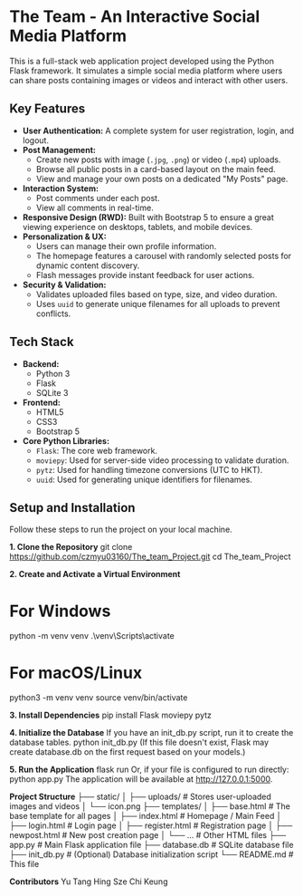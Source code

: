 # The Team - An Interactive Social Media Platform

This is a full-stack web application project developed using the Python Flask framework. It simulates a simple social media platform where users can share posts containing images or videos and interact with other users.

## Key Features

-   **User Authentication:** A complete system for user registration, login, and logout.
-   **Post Management:**
    -   Create new posts with image (`.jpg`, `.png`) or video (`.mp4`) uploads.
    -   Browse all public posts in a card-based layout on the main feed.
    -   View and manage your own posts on a dedicated "My Posts" page.
-   **Interaction System:**
    -   Post comments under each post.
    -   View all comments in real-time.
-   **Responsive Design (RWD):** Built with Bootstrap 5 to ensure a great viewing experience on desktops, tablets, and mobile devices.
-   **Personalization & UX:**
    -   Users can manage their own profile information.
    -   The homepage features a carousel with randomly selected posts for dynamic content discovery.
    -   Flash messages provide instant feedback for user actions.
-   **Security & Validation:**
    -   Validates uploaded files based on type, size, and video duration.
    -   Uses `uuid` to generate unique filenames for all uploads to prevent conflicts.


## Tech Stack
-   **Backend:**
    -   Python 3
    -   Flask
    -   SQLite 3
-   **Frontend:**
    -   HTML5
    -   CSS3
    -   Bootstrap 5
-   **Core Python Libraries:**
    -   `Flask`: The core web framework.
    -   `moviepy`: Used for server-side video processing to validate duration.
    -   `pytz`: Used for handling timezone conversions (UTC to HKT).
    -   `uuid`: Used for generating unique identifiers for filenames.

## Setup and Installation

Follow these steps to run the project on your local machine.

**1. Clone the Repository**
   git clone <https://github.com/czmyu03160/The_team_Project.git>
   cd The_team_Project

**2. Create and Activate a Virtual Environment**
# For Windows
python -m venv venv
.\venv\Scripts\activate

# For macOS/Linux
python3 -m venv venv
source venv/bin/activate

**3. Install Dependencies**
pip install Flask moviepy pytz

**4. Initialize the Database**
If you have an init_db.py script, run it to create the database tables.
python init_db.py
(If this file doesn't exist, Flask may create database.db on the first request based on your models.)

**5. Run the Application**
flask run
Or, if your file is configured to run directly:
python app.py
The application will be available at http://127.0.0.1:5000.


**Project Structure**
├── static/
│   ├── uploads/      # Stores user-uploaded images and videos
│   └── icon.png
├── templates/
│   ├── base.html     # The base template for all pages
│   ├── index.html    # Homepage / Main Feed
│   ├── login.html    # Login page
│   ├── register.html # Registration page
│   ├── newpost.html  # New post creation page
│   └── ...           # Other HTML files
├── app.py            # Main Flask application file
├── database.db       # SQLite database file
├── init_db.py        # (Optional) Database initialization script
└── README.md         # This file


**Contributors**
Yu Tang Hing
Sze Chi Keung